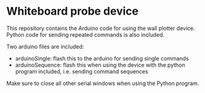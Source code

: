 # Whiteboard probe device
This repository contains the Arduino code for using the wall plotter device.
Python code for sending repeated commands is also included.

Two arduino files are included:
- arduinoSingle: flash this to the arduino for sending single commands
- arduinoSequence: flash this when using the device with the python program included, i.e. sending command sequences

Make sure to close all other serial windows when using the Python program. 
